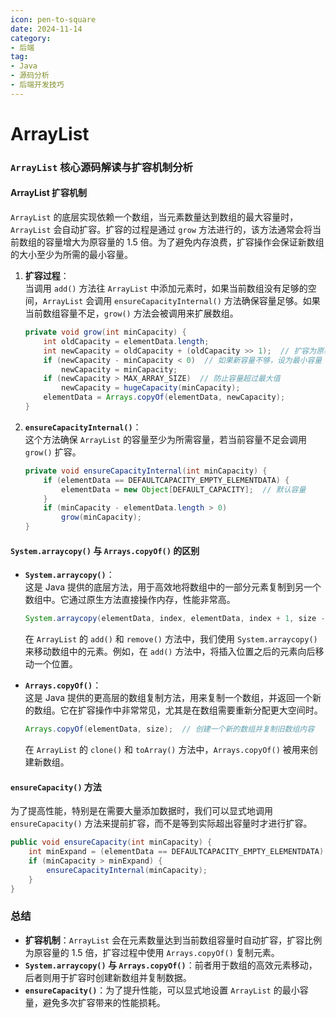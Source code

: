 ```yaml
---
icon: pen-to-square
date: 2024-11-14
category:
- 后端
tag:
- Java
- 源码分析
- 后端开发技巧
---
```

# ArrayList

### `ArrayList` 核心源码解读与扩容机制分析

#### **ArrayList 扩容机制**

`ArrayList` 的底层实现依赖一个数组，当元素数量达到数组的最大容量时，`ArrayList` 会自动扩容。扩容的过程是通过 `grow` 方法进行的，该方法通常会将当前数组的容量增大为原容量的 1.5 倍。为了避免内存浪费，扩容操作会保证新数组的大小至少为所需的最小容量。

1. **扩容过程**：  
   当调用 `add()` 方法往 `ArrayList` 中添加元素时，如果当前数组没有足够的空间，`ArrayList` 会调用 `ensureCapacityInternal()` 方法确保容量足够。如果当前数组容量不足，`grow()` 方法会被调用来扩展数组。
   ```java
   private void grow(int minCapacity) {
       int oldCapacity = elementData.length;
       int newCapacity = oldCapacity + (oldCapacity >> 1);  // 扩容为原容量的1.5倍
       if (newCapacity - minCapacity < 0)  // 如果新容量不够，设为最小容量
           newCapacity = minCapacity;
       if (newCapacity > MAX_ARRAY_SIZE)  // 防止容量超过最大值
           newCapacity = hugeCapacity(minCapacity);
       elementData = Arrays.copyOf(elementData, newCapacity);
   }
   ```

2. **`ensureCapacityInternal()`**：  
   这个方法确保 `ArrayList` 的容量至少为所需容量，若当前容量不足会调用 `grow()` 扩容。
   ```java
   private void ensureCapacityInternal(int minCapacity) {
       if (elementData == DEFAULTCAPACITY_EMPTY_ELEMENTDATA) {
           elementData = new Object[DEFAULT_CAPACITY];  // 默认容量
       }
       if (minCapacity - elementData.length > 0)
           grow(minCapacity);
   }
   ```

#### **`System.arraycopy()` 与 `Arrays.copyOf()` 的区别**

- **`System.arraycopy()`**：  
  这是 Java 提供的底层方法，用于高效地将数组中的一部分元素复制到另一个数组中。它通过原生方法直接操作内存，性能非常高。
  ```java
  System.arraycopy(elementData, index, elementData, index + 1, size - index);
  ```
  在 `ArrayList` 的 `add()` 和 `remove()` 方法中，我们使用 `System.arraycopy()` 来移动数组中的元素。例如，在 `add()` 方法中，将插入位置之后的元素向后移动一个位置。

- **`Arrays.copyOf()`**：  
  这是 Java 提供的更高层的数组复制方法，用来复制一个数组，并返回一个新的数组。它在扩容操作中非常常见，尤其是在数组需要重新分配更大空间时。
  ```java
  Arrays.copyOf(elementData, size);  // 创建一个新的数组并复制旧数组内容
  ```
  在 `ArrayList` 的 `clone()` 和 `toArray()` 方法中，`Arrays.copyOf()` 被用来创建新数组。

#### **`ensureCapacity()` 方法**

为了提高性能，特别是在需要大量添加数据时，我们可以显式地调用 `ensureCapacity()` 方法来提前扩容，而不是等到实际超出容量时才进行扩容。
```java
public void ensureCapacity(int minCapacity) {
    int minExpand = (elementData == DEFAULTCAPACITY_EMPTY_ELEMENTDATA) ? 0 : DEFAULT_CAPACITY;
    if (minCapacity > minExpand) {
        ensureCapacityInternal(minCapacity);
    }
}
```

### 总结

- **扩容机制**：`ArrayList` 会在元素数量达到当前数组容量时自动扩容，扩容比例为原容量的 1.5 倍，扩容过程中使用 `Arrays.copyOf()` 复制元素。
- **`System.arraycopy()` 与 `Arrays.copyOf()`**：前者用于数组的高效元素移动，后者则用于扩容时创建新数组并复制数据。
- **`ensureCapacity()`**：为了提升性能，可以显式地设置 `ArrayList` 的最小容量，避免多次扩容带来的性能损耗。

